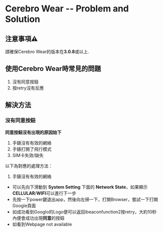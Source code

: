# Cerebro Wear -- Problem and Solution

## 注意事項⚠️
請確保Cerebro Wear的版本在**3.0.8**或以上.


## 使用Cerebro Wear時常見的問題
1. 沒有同意按鈕
2. 按retry沒有反應

## 解決方法
### 沒有同意按鈕
**同意按鈕沒有出現的原因始下**
1. 手錶沒有有效的網絡
2. 手錶打開了飛行模式
3. SIM卡失效/缺失

以下為對應的處理方法：
1. 手錶沒有有效的網絡
  - 可以先向下滑動到 **System Setting** 下面的 **Network State**，如果顯示**CELLULAR**/**WIFI**可以進行下一步
  - 先按一下power鍵退出app，然後向左掃一下，打開Browser，嘗試一下打開Google頁面
  - 如成功看到Googlo的Logo便可以返回ibeaconfunction2按retry，大約10秒內便會成功出現**同意**的按鈕
  - 如看到Webpage not available

